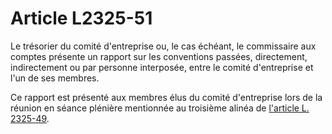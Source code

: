 # Article L2325-51

Le trésorier du comité d'entreprise ou, le cas échéant, le commissaire aux comptes présente un rapport sur les conventions passées, directement, indirectement ou par personne interposée, entre le comité d'entreprise et l'un de ses membres. 
  
  
Ce rapport est présenté aux membres élus du comité d'entreprise lors de la réunion en séance plénière mentionnée au troisième alinéa de [l'article L. 2325-49][1].

 [1]: /affichCodeArticle.do?cidTexte=LEGITEXT000006072050&idArticle=LEGIARTI000028689867&dateTexte=&categorieLien=cid